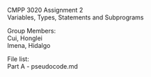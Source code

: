 CMPP 3020 Assignment 2  
Variables, Types, Statements and Subprograms

Group Members:  
Cui, Honglei  
Imena, Hidalgo  

File list:  
Part A - pseudocode.md